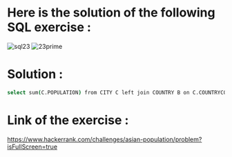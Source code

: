 # Here is the solution of the following SQL exercise :
![sql23](https://github.com/lamia-datalover/SQL_Hackerrank_exercises/assets/145395677/d4b3de69-76db-4daa-b393-a1dc823b56e9)
![23prime](https://github.com/lamia-datalover/SQL_Hackerrank_exercises/assets/145395677/203270ae-8b59-4789-823b-0df306b81017)
# Solution :
```bash
select sum(C.POPULATION) from CITY C left join COUNTRY B on C.COUNTRYCODE = B.CODE where B.CONTINENT='Asia'; 
```
# Link of the exercise :
https://www.hackerrank.com/challenges/asian-population/problem?isFullScreen=true
